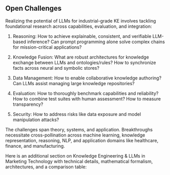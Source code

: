 ## Open Challenges
Realizing the potential of LLMs for industrial-grade KE involves tackling foundational research across capabilities, evaluation, and integration:

1. Reasoning: How to achieve explainable, consistent, and verifiable LLM-based inference? Can prompt programming alone solve complex chains for mission-critical applications?

2. Knowledge Fusion: What are robust architectures for knowledge exchange between LLMs and ontologies/rules? How to synchronize facts across neural and symbolic stores?

3. Data Management: How to enable collaborative knowledge authoring? Can LLMs assist managing large knowledge repositories?

4. Evaluation: How to thoroughly benchmark capabilities and reliability? How to combine test suites with human assessment? How to measure transparency?

5. Security: How to address risks like data exposure and model manipulation attacks?

The challenges span theory, systems, and application. Breakthroughs necessitate cross-pollination across machine learning, knowledge representation, reasoning, NLP, and application domains like healthcare, finance, and manufacturing.

Here is an additional section on Knowledge Engineering & LLMs in Marketing Technology with technical details, mathematical formalism, architectures, and a comparison table:
